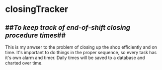 closingTracker
==============

##*To keep track of end-of-shift closing procedure times*##
-----------------------------------------------------------

This is my anwser to the problem of closing up the shop efficiently and on time. It's important to do things in the proper sequence, so every task has it's own alarm and timer. Daily times will be saved to a database and charted over time.

